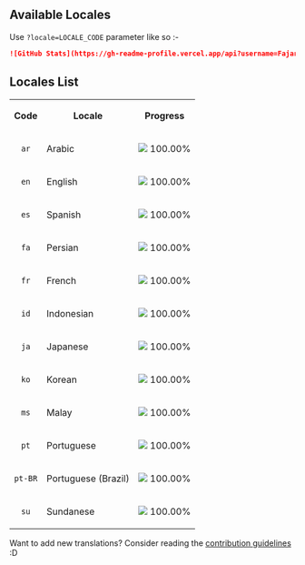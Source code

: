 <!-- DO NOT EDIT THIS FILE DIRECTLY -->
## Available Locales
Use `?locale=LOCALE_CODE` parameter like so :-

```markdown
![GitHub Stats](https://gh-readme-profile.vercel.app/api?username=FajarKim&locale=id)
```

## Locales List

<table>
  <tr>
    <td><p align="center"><b>Code</b></p></td>
    <td><p align="center"><b>Locale</b></p></td>
    <td><p align="center"><b>Progress</b></p></td>
  </tr>
  <tr>
    <td><p align="center"><code>ar</code></p></td>
    <td><p align="left">Arabic</p></td>
    <td><p align="center"><img src="https://shapecolor.vercel.app/?width=14&height=14&radius=7&color=#00FF00"/> 100.00%</p></td>
  </tr>
  <tr>
    <td><p align="center"><code>en</code></p></td>
    <td><p align="left">English</p></td>
    <td><p align="center"><img src="https://shapecolor.vercel.app/?width=14&height=14&radius=7&color=#00FF00"/> 100.00%</p></td>
  </tr>
  <tr>
    <td><p align="center"><code>es</code></p></td>
    <td><p align="left">Spanish</p></td>
    <td><p align="center"><img src="https://shapecolor.vercel.app/?width=14&height=14&radius=7&color=#00FF00"/> 100.00%</p></td>
  </tr>
  <tr>
    <td><p align="center"><code>fa</code></p></td>
    <td><p align="left">Persian</p></td>
    <td><p align="center"><img src="https://shapecolor.vercel.app/?width=14&height=14&radius=7&color=#00FF00"/> 100.00%</p></td>
  </tr>
  <tr>
    <td><p align="center"><code>fr</code></p></td>
    <td><p align="left">French</p></td>
    <td><p align="center"><img src="https://shapecolor.vercel.app/?width=14&height=14&radius=7&color=#00FF00"/> 100.00%</p></td>
  </tr>
  <tr>
    <td><p align="center"><code>id</code></p></td>
    <td><p align="left">Indonesian</p></td>
    <td><p align="center"><img src="https://shapecolor.vercel.app/?width=14&height=14&radius=7&color=#00FF00"/> 100.00%</p></td>
  </tr>
  <tr>
    <td><p align="center"><code>ja</code></p></td>
    <td><p align="left">Japanese</p></td>
    <td><p align="center"><img src="https://shapecolor.vercel.app/?width=14&height=14&radius=7&color=#00FF00"/> 100.00%</p></td>
  </tr>
  <tr>
    <td><p align="center"><code>ko</code></p></td>
    <td><p align="left">Korean</p></td>
    <td><p align="center"><img src="https://shapecolor.vercel.app/?width=14&height=14&radius=7&color=#00FF00"/> 100.00%</p></td>
  </tr>
  <tr>
    <td><p align="center"><code>ms</code></p></td>
    <td><p align="left">Malay</p></td>
    <td><p align="center"><img src="https://shapecolor.vercel.app/?width=14&height=14&radius=7&color=#00FF00"/> 100.00%</p></td>
  </tr>
  <tr>
    <td><p align="center"><code>pt</code></p></td>
    <td><p align="left">Portuguese</p></td>
    <td><p align="center"><img src="https://shapecolor.vercel.app/?width=14&height=14&radius=7&color=#00FF00"/> 100.00%</p></td>
  </tr>
  <tr>
    <td><p align="center"><code>pt-BR</code></p></td>
    <td><p align="left">Portuguese (Brazil)</p></td>
    <td><p align="center"><img src="https://shapecolor.vercel.app/?width=14&height=14&radius=7&color=#00FF00"/> 100.00%</p></td>
  </tr>
  <tr>
    <td><p align="center"><code>su</code></p></td>
    <td><p align="left">Sundanese</p></td>
    <td><p align="center"><img src="https://shapecolor.vercel.app/?width=14&height=14&radius=7&color=#00FF00"/> 100.00%</p></td>
  </tr>
</table>

Want to add new translations? Consider reading the [contribution guidelines](https://github.com/FajarKim/github-readme-profile/blob/master/CONTRIBUTING.md#%EF%B8%8F-translations-contribution) :D

